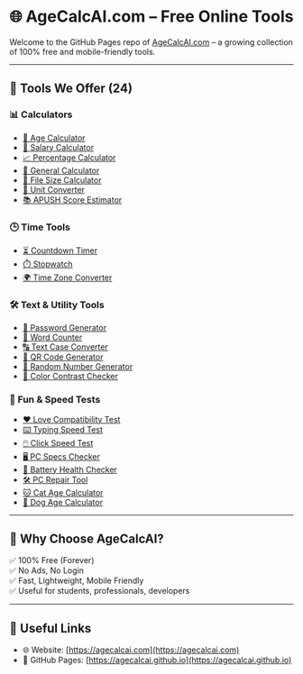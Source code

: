 # 🌐 AgeCalcAI.com – Free Online Tools

Welcome to the GitHub Pages repo of [AgeCalcAI.com](https://agecalcai.com) – a growing collection of 100% free and mobile-friendly tools.

---

## 🔧 Tools We Offer (24)

### 📊 Calculators
- [📅 Age Calculator](https://agecalcai.com/age-calculator.html)
- [💼 Salary Calculator](https://agecalcai.com/salary-calculator.html)
- [📈 Percentage Calculator](https://agecalcai.com/percentage-calculator.html)
- [🧮 General Calculator](https://agecalcai.com/calculator.html)
- [📁 File Size Calculator](https://agecalcai.com/file-size-calculator.html)
- [📏 Unit Converter](https://agecalcai.com/unit-converter.html)
- [📚 APUSH Score Estimator](https://agecalcai.com/apush-score-calculator.html)

### 🕒 Time Tools
- [⏳ Countdown Timer](https://agecalcai.com/countdown.html)
- [⏱️ Stopwatch](https://agecalcai.com/stopwatch.html)
- [🌍 Time Zone Converter](https://agecalcai.com/time-zone-converter.html)

### 🛠️ Text & Utility Tools
- [🔐 Password Generator](https://agecalcai.com/password-generator.html)
- [📝 Word Counter](https://agecalcai.com/word-counter.html)
- [🔠 Text Case Converter](https://agecalcai.com/text-case-converter.html)
- [🔳 QR Code Generator](https://agecalcai.com/QR-Code-Generator.html)
- [🎲 Random Number Generator](https://agecalcai.com/Random-Number-Generator.html)
- [🎨 Color Contrast Checker](https://agecalcai.com/Color-Contrast-Checker.html)

### 🎯 Fun & Speed Tests
- [❤️ Love Compatibility Test](https://agecalcai.com/love-compatibility.html)
- [⌨️ Typing Speed Test](https://agecalcai.com/typing-speed-test.html)
- [🖱️ Click Speed Test](https://agecalcai.com/Click-Speed-Test.html)
- [🖥️ PC Specs Checker](https://agecalcai.com/pc-specs.html)
- [🔋 Battery Health Checker](https://agecalcai.com/battery-checker.html)
- [🛠️ PC Repair Tool](https://agecalcai.com/repair-tool.html)
- [🐱 Cat Age Calculator](https://agecalcai.com/cat-age-calculator.html)
- [🐶 Dog Age Calculator](https://agecalcai.com/dog-age.html)

---

## 🚀 Why Choose AgeCalcAI?
✅ 100% Free (Forever)  
✅ No Ads, No Login  
✅ Fast, Lightweight, Mobile Friendly  
✅ Useful for students, professionals, developers  

---

## 🔗 Useful Links
- 🌐 Website: [https://agecalcai.com](https://agecalcai.com)  
- 📄 GitHub Pages: [https://agecalcai.github.io](https://agecalcai.github.io)
